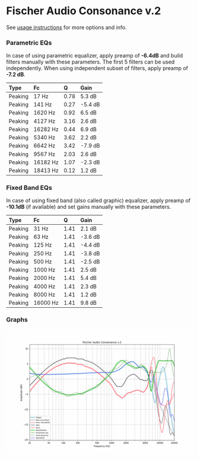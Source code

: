 # Fischer Audio Consonance v.2
See [usage instructions](https://github.com/jaakkopasanen/AutoEq#usage) for more options and info.

### Parametric EQs
In case of using parametric equalizer, apply preamp of **-6.4dB** and build filters manually
with these parameters. The first 5 filters can be used independently.
When using independent subset of filters, apply preamp of **-7.2 dB**.

| Type    | Fc       |    Q | Gain    |
|:--------|:---------|:-----|:--------|
| Peaking | 17 Hz    | 0.78 | 5.3 dB  |
| Peaking | 141 Hz   | 0.27 | -5.4 dB |
| Peaking | 1620 Hz  | 0.92 | 6.5 dB  |
| Peaking | 4127 Hz  | 3.16 | 2.6 dB  |
| Peaking | 16282 Hz | 0.44 | 6.9 dB  |
| Peaking | 5340 Hz  | 3.62 | 2.2 dB  |
| Peaking | 6642 Hz  | 3.42 | -7.9 dB |
| Peaking | 9567 Hz  | 2.03 | 2.6 dB  |
| Peaking | 16182 Hz | 1.07 | -2.3 dB |
| Peaking | 18413 Hz | 0.12 | 1.2 dB  |

### Fixed Band EQs
In case of using fixed band (also called graphic) equalizer, apply preamp of **-10.1dB**
(if available) and set gains manually with these parameters.

| Type    | Fc       |    Q | Gain    |
|:--------|:---------|:-----|:--------|
| Peaking | 31 Hz    | 1.41 | 2.1 dB  |
| Peaking | 63 Hz    | 1.41 | -3.6 dB |
| Peaking | 125 Hz   | 1.41 | -4.4 dB |
| Peaking | 250 Hz   | 1.41 | -3.8 dB |
| Peaking | 500 Hz   | 1.41 | -2.5 dB |
| Peaking | 1000 Hz  | 1.41 | 2.5 dB  |
| Peaking | 2000 Hz  | 1.41 | 5.4 dB  |
| Peaking | 4000 Hz  | 1.41 | 2.3 dB  |
| Peaking | 8000 Hz  | 1.41 | 1.2 dB  |
| Peaking | 16000 Hz | 1.41 | 9.8 dB  |

### Graphs
![](./Fischer%20Audio%20Consonance%20v.2.png)